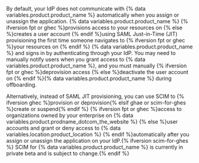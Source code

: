 By default, your IdP does not communicate with {% data variables.product.product_name %} automatically when you assign or unassign the application. {% data variables.product.product_name %} {% ifversion fpt or ghec %}provisions access to your resources on {% else %}creates a user account {% endif %}using SAML Just-in-Time (JIT) provisioning the first time someone navigates to {% ifversion fpt or ghec %}your resources on {% endif %} {% data variables.product.product_name %} and signs in by authenticating through your IdP. You may need to manually notify users when you grant access to {% data variables.product.product_name %}, and you must manually {% ifversion fpt or ghec %}deprovision access {% else %}deactivate the user account on {% endif %}{% data variables.product.product_name %} during offboarding.

Alternatively, instead of SAML JIT provisioning, you can use SCIM to {% ifversion ghec %}provision or deprovision{% elsif ghae or scim-for-ghes %}create or suspend{% endif %} {% ifversion fpt or ghec %}access to organizations owned by your enterprise on {% data variables.product.prodname_dotcom_the_website %} {% else %}user accounts and grant or deny access to {% data variables.location.product_location %} {% endif %}automatically after you assign or unassign the application on your IdP.{% ifversion scim-for-ghes %} SCIM for {% data variables.product.product_name %} is currently in private beta and is subject to change.{% endif %}
